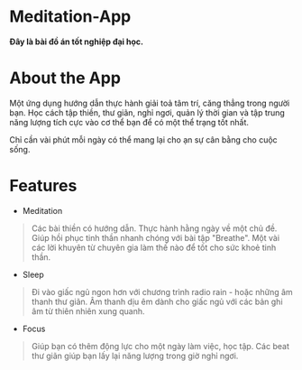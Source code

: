 # Meditation-App
**Đây là bài đồ án tốt nghiệp đại học.**


# About the App
Một ứng dụng hướng dẫn thực hành giải toả tâm trí, căng thẳng trong người bạn. Học cách tập thiền, thư giãn, nghỉ ngơi, quản lý thời gian và tập trung năng lượng tích cực vào cơ thể bạn để có một thể trạng tốt nhất.

Chỉ cần vài phút mỗi ngày có thể mang lại cho ạn sự cân bằng cho cuộc sống.

# Features
- Meditation
> Các bài thiền có hướng dẫn.
  Thực hành hằng ngày về một chủ đề.
  Giúp hồi phục tinh thần nhanh chóng với bài tập "Breathe".
  Một vài các lời khuyên từ chuyên gia làm thế nào để tốt cho sức khoẻ tinh thần.

- Sleep
> Đi vào giấc ngủ ngon hơn với chương trình radio rain - hoặc những âm thanh thư giãn.
  Âm thanh dịu êm dành cho giấc ngủ với các bản ghi âm từ thiên nhiên xung quanh.

- Focus
> Giúp bạn có thêm động lực cho một ngày làm việc, học tập.
  Các beat thư giãn giúp bạn lấy lại năng lượng trong giờ nghỉ ngơi.
